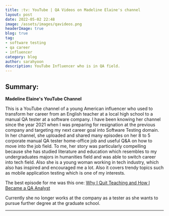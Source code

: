 ```yaml
---
title: :tv: YouTube | QA Videos on Madeline Elaine's channel
layout: post
date: 2022-05-02 22:48
image: /assets/images/qavideos.png
headerImage: true
blog: true
tag:
- software testing
- qa career
- influencer
category: blog
author: sarahyoon
description: YouTube Influencer who is in QA field.
---
```


## Summary:

<strong>Madeline Elaine's YouTube Channel</strong>
    
This is a YouTube channel of a young American influencer who used to transform her career from an English teacher at a local high school to a manual QA tester at a software company.
I have been knowing her channel since the year 2021 when I was preparing for resignation at the previous company and targeting my next career goal into Software Testing domain.
In her channel, she uploaded and shared many episodes on her 8 to 5 corporate manual QA tester home-office job and useful Q&A on how to move into the job field.
To me, her story was particularly compelling because she has studied literature and education which resembles to my undergraduates majors in humanities field and was able to switch career into tech field.
Also she is a young woman working in tech industry, which also has inspired and encouraged me a lot.
Also it covers trendy topics such as mobile application testing which is one of my interests.

The best episode for me was this one: 
[Why I Quit Teaching and How I Became a QA Analyst](https://youtu.be/9BqKZ_BRLVs)

Currently she no longer works at the company as a tester as she wants to pursue further degree at the graduate school.

---
